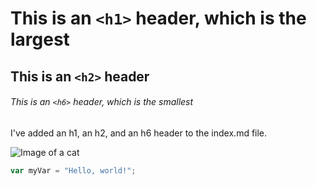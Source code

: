 # This is an `<h1>` header, which is the largest

## This is an `<h2>` header

###### This is an `<h6>` header, which is the smallest

I've added an h1, an h2, and an h6 header to the index.md file.

![Image of a cat](https://images.unsplash.com/photo-1608848461950-0fe51dfc41cb?ixlib=rb-4.0.3&ixid=M3wxMjA3fDB8MHxwaG90by1wYWdlfHx8fGVufDB8fHx8fA%3D%3D&auto=format&fit=crop&w=2574&q=80)

```javascript
var myVar = "Hello, world!";
```
